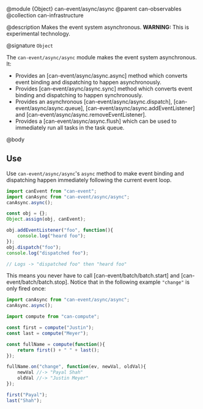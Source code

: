 @module {Object} can-event/async/async
@parent can-observables
@collection can-infrastructure

@description Makes the event system asynchronous. __WARNING:__ This is experimental technology.

@signature `Object`

The `can-event/async/async` module makes the event system asynchronous.  It:

 - Provides an [can-event/async/async.async] method which converts event binding and dispatching to happen asynchronously.
 - Provides [can-event/async/async.sync]  method which converts event binding and dispatching to happen synchronously.
 - Provides an asynchronous [can-event/async/async.dispatch], [can-event/async/async.queue],
  [can-event/async/async.addEventListener] and [can-event/async/async.removeEventListener].
 - Provides a [can-event/async/async.flush] which can be used to immediately run all tasks in the
   task queue.

@body

## Use

Use `can-event/async/async`'s `async` method to make event binding and
dispatching happen immediately following the current event loop.

```js
import canEvent from "can-event";
import canAsync from "can-event/async/async";
canAsync.async();

const obj = {};
Object.assign(obj, canEvent);

obj.addEventListener("foo", function(){
	console.log("heard foo");
});
obj.dispatch("foo");
console.log("dispatched foo");

// Logs -> "dispatched foo" then "heard foo"
```

This means you never have to call [can-event/batch/batch.start] and [can-event/batch/batch.stop]. Notice
that in the following example `"change"` is only fired once:

```js
import canAsync from "can-event/async/async";
canAsync.async();

import compute from "can-compute";

const first = compute("Justin");
const last = compute("Meyer");

const fullName = compute(function(){
	return first() + " " + last();
});

fullName.on("change", function(ev, newVal, oldVal){
	newVal //-> "Payal Shah"
	oldVal //-> "Justin Meyer"
});

first("Payal");
last("Shah");
```
